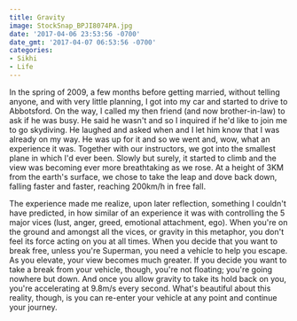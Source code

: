 ```yaml
---
title: Gravity
image: StockSnap_BPJI8074PA.jpg
date: '2017-04-06 23:53:56 -0700'
date_gmt: '2017-04-07 06:53:56 -0700'
categories:
- Sikhi
- Life
---
```

In the spring of 2009, a few months before getting married, without telling anyone, and with very little planning, I got into my car and started to drive to Abbotsford. On the way, I called my then friend (and now brother-in-law) to ask if he was busy. He said he wasn't and so I inquired if he'd like to join me to go skydiving. He laughed and asked when and I let him know that I was already on my way. He was up for it and so we went and, wow, what an experience it was. Together with our instructors, we got into the smallest plane in which I'd ever been. Slowly but surely, it started to climb and the view was becoming ever more breathtaking as we rose. At a height of 3KM from the earth's surface, we chose to take the leap and dove back down, falling faster and faster, reaching 200km/h in free fall.

The experience made me realize, upon later reflection, something I couldn't have predicted, in how similar of an experience it was with controlling the 5 major vices (lust, anger, greed, emotional attachment, ego). When you're on the ground and amongst all the vices, or gravity in this metaphor, you don't feel its force acting on you at all times. When you decide that you want to break free, unless you're Superman, you need a vehicle to help you escape. As you elevate, your view becomes much greater. If you decide you want to take a break from your vehicle, though, you're not floating; you're going nowhere but down. And once you allow gravity to take its hold back on you, you're accelerating at 9.8m/s every second. What's beautiful about this reality, though, is you can re-enter your vehicle at any point and continue your journey.
